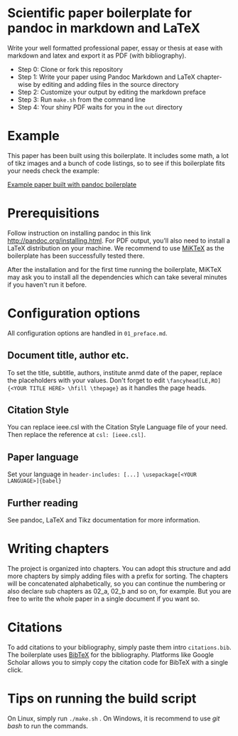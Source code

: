 # Scientific paper boilerplate for pandoc in markdown and LaTeX

Write your well formatted professional paper, essay or thesis at ease with markdown and latex and export it as PDF (with bibliography).

- Step 0: Clone or fork this repository
- Step 1: Write your paper using Pandoc Markdown and LaTeX chapter-wise by editing and adding files in the source directory
- Step 2: Customize your output by editing the markdown preface
- Step 3: Run `make.sh` from the command line
- Step 4: Your shiny PDF waits for you in the `out` directory

# Example

This paper has been built using this boilerplate. It includes some math, a lot of tikz images and a bunch of code listings, so to see if this boilerplate fits your needs check the example: 

[Example paper built with pandoc boilerplate](https://www.christian-konrad.me/static/SeminarGraphtechnologien_DataIntegrationWithTGG_Konrad_Xu-c7721544b85871ac7ad3e6df682d7f38.pdf)

# Prerequisitions

Follow instruction on installing pandoc in this link http://pandoc.org/installing.html. For PDF output, you’ll also need to install a LaTeX distribution on your machine. We recommend to use [MiKTeX](https://miktex.org/download) as the boilerplate has been successfully tested there.

After the installation and for the first time running the boilerplate, MiKTeX may ask you to install all the dependencies which can take several minutes if you haven't run it before.

# Configuration options

All configuration options are handled in `01_preface.md`.

## Document title, author etc.

To set the title, subtitle, authors, institute anmd date of the paper, replace the placeholders with your values. Don't forget to edit `\fancyhead[LE,RO]{<YOUR TITLE HERE> \hfill \thepage}` as it handles the page heads.

## Citation Style

You can replace ieee.csl with the Citation Style Language file of your need. Then replace the reference at `csl: [ieee.csl]`.

## Paper language

Set your language in `header-includes: [...] \usepackage[<YOUR LANGUAGE>]{babel}`

## Further reading

See pandoc, LaTeX and Tikz documentation for more information.

# Writing chapters

The project is organized into chapters. You can adopt this structure and add more chapters by simply adding files with a prefix for sorting. The chapters will be concatenated alphabetically, so you can continue the numbering or also declare sub chapters as 02_a, 02_b and so on, for example. But you are free to write the whole paper in a single document if you want so.

# Citations

To add citations to your bibliography, simply paste them intro `citations.bib`. The boilerplate uses [BibTeX](http://www.bibtex.org/Using/de/) for the bibliography. Platforms like Google Scholar allows you to simply copy the citation code for BibTeX with a single click.

# Tips on running the build script

On Linux, simply run `./make.sh` . On Windows, it is recommend to use *git bash* to run the commands.